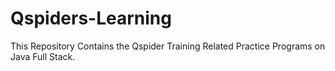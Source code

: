 # Qspiders-Learning

This Repository Contains the Qspider Training Related Practice Programs on Java Full Stack.


